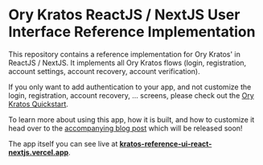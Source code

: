 # Ory Kratos ReactJS / NextJS User Interface Reference Implementation

This repository contains a reference implementation for Ory Kratos' in ReactJS /
NextJS. It implements all Ory Kratos flows (login, registration, account
settings, account recovery, account verification).

If you only want to add authentication to your app, and not customize the login,
registration, account recovery, ... screens, please check out the
[Ory Kratos Quickstart](https://www.ory.sh/kratos/docs/quickstart).

To learn more about using this app, how it is built, and how to customize it
head over to the
[accompanying blog post](https://www.ory.sh/login-spa-react-nextjs-authentication-example-api)
which will be released soon!

The app itself you can see live at
**[kratos-reference-ui-react-nextjs.vercel.app](https://kratos-reference-ui-react-nextjs.vercel.app)**.
